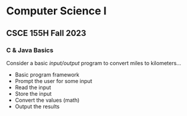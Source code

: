 # Computer Science I
## CSCE 155H Fall 2023
### C & Java Basics

Consider a basic *input/output* program to convert miles
to kilometers...
  * Basic program framework
  * Prompt the user for some input
  * Read the input
  * Store the input
  * Convert the values (math)
  * Output the results

```text












```
